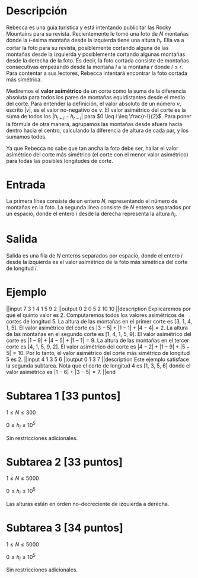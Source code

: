# Descripción
Rebecca es una guía turística y está intentando publicitar las Rocky Mountains para su
revista. Recientemente le tomó una foto de $N$ montañas donde la $i$-ésima montaña desde la
izquierda tiene una altura $h_i$. Ella va a cortar la foto para su revista, posiblemente cortando
alguna de las montañas desde la izquierda y posiblemente cortando algunas montañas desde
la derecha de la foto. Es decir, la foto cortada consiste de montañas consecutivas empezando
desde la montaña $l$ a la montaña $r$ donde $l \leq r$. Para contentar a sus lectores, Rebecca
intentará encontrar la foto cortada más simétrica.

Mediremos el **valor asimétrico** de un corte como la suma de la diferencia absoluta para todos
los pares de montañas equidistantes desde el medio del corte. Para entender la definición, el
valor absoluto de un número $v$, escrito $|v|$, es el valor no-negativo de $v$. El valor asimétrico
del corte es la suma de todos los $|h_{l+i} − h_{r−i}|$
para $0 \leq i \leq \frac{r-l}{2}$. Para poner la fórmula de otra
manera, agrupamos las montañas desde afuera hacia dentro hacia el centro, calculando la
diferencia de altura de cada par, y los sumamos todos.

Ya que Rebecca no sabe que tan ancha la foto debe ser, hallar el valor asimétrico del corte
más simétrico (el corte con el menor valor asimétrico) para todas las posibles longitudes de
corte.

# Entrada
La primera línea consiste de un entero $N$, representando el número de montañas en la foto.
La segunda línea consiste de $N$ enteros separados por un espacio, donde el entero $i$ desde la
derecha representa la altura $h_i$.

# Salida
Salida es una fila de $N$ enteros separados por espacio, donde el entero $i$ desde la izquierda
es el valor asimétrico de la foto más simétrica del corte de longitud $i$.

# Ejemplo
||input
7
3 1 4 1 5 9 2
||output
0 2 0 5 2 10 10
||description
Explicaremos por qué el quinto valor es 2. Computaremos todos los valores asimétricos de
cortes de longitud 5.
La altura de las montañas en el primer corte es [3, 1, 4, 1, 5]. El valor asimétrico del corte es
$|3 − 5| + |1 − 1| + |4 − 4| = 2$.
La altura de las montañas en el segundo corte es [1, 4, 1, 5, 9]. El valor asimétrico del corte
es $|1 − 9| + |4 − 5| + |1 − 1| = 9$.
La altura de las montañas en el tercer corte es [4, 1, 5, 9, 2]. El valor asimétrico del corte es
$|4 − 2| + |1 − 9| + |5 − 5| = 10$.
Por lo tanto, el valor asimétrico del corte más simétrico de longitud 5 es 2.
||input
4
1 3 5 6
||output
0 1 3 7
||description
Este ejemplo satisface la segunda subtarea. Nota que el corte de longitud 4 es [1, 3, 5, 6] donde el valor asimétrico es $|1 − 6| + |3 − 5| = 7$.
||end

# Subtarea 1 [33 puntos]
$1 \leq N \leq 300$

$0 \leq h_i \leq 10^5$

Sin restricciones adicionales.

# Subtarea 2 [33 puntos]
$1 \leq N \leq 5000$

$0 \leq h_i \leq 10^5$

Las alturas están en orden no-decreciente de izquierda a derecha.

# Subtarea 3 [34 puntos]
$1 \leq N \leq 5000$

$0 \leq h_i \leq 10^5$

Sin restricciones adicionales.


